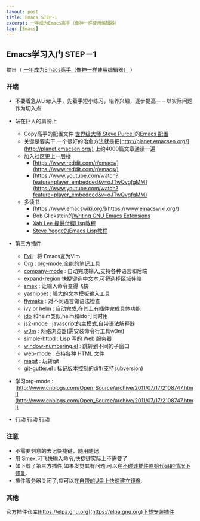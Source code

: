 ```yaml
---
layout: post
title: Emacs STEP-1
excerpt: 一年成为Emacs高手（像神一样使用编辑器）
tag: [Emacs]
---
```


<!--  -->
<!--  -->
<!--  _ __    __     __      ____    ___     ___   _____   __  __    ___     -->
<!-- /\`'__\/'__`\ /'__`\   /',__\  / __`\ /' _ `\/\ '__`\/\ \/\ \ /' _ `\   -->
<!-- \ \ \//\  __//\ \L\.\_/\__, `\/\ \L\ \/\ \/\ \ \ \L\ \ \ \_\ \/\ \/\ \  -->
<!--  \ \_\\ \____\ \__/.\_\/\____/\ \____/\ \_\ \_\ \ ,__/\ \____/\ \_\ \_\ -->
<!--   \/_/ \/____/\/__/\/_/\/___/  \/___/  \/_/\/_/\ \ \/  \/___/  \/_/\/_/ -->
<!--                                                 \ \_\                   -->
<!--                                                  \/_/                   -->
<!--  -->

## Emacs学习入门 STEP－1

摘自（ [一年成为Emacs高手（像神一样使用编辑器）](http://blog.csdn.net/redguardtoo/article/details/7222501) ）

### 开端

  * 不要着急从Lisp入手，先着手短小练习，培养兴趣，逐步提高－－以实际问题作为切入点
  * 站在巨人的肩膀上
    * Copy高手的配置文件 [世界级大师 Steve Purcell](http://www.sanityinc.com/)的[Emacs 配置](https://github.com/purcell/emacs.d)
    * 关键是要实干.一个很好的治愈方法就是把[http://planet.emacsen.org/](http://planet.emacsen.org/) 上约4000篇文章通读一遍
    * 加入社区更上一层楼
      * [https://www.reddit.com/r/emacs/](https://www.reddit.com/r/emacs/)
      * [https://www.youtube.com/watch?feature=player_embedded&v=oJTwQvgfgMM](https://www.youtube.com/watch?feature=player_embedded&v=oJTwQvgfgMM)
    * 多读书
      * [https://www.emacswiki.org/](https://www.emacswiki.org/)
      * Bob Glickstein的[Writing GNU Emacs Extensions](https://www.amazon.com/Writing-GNU-Emacs-Extensions-Glickstein/dp/1565922611)
      * [Xah Lee 提供付费Lisp教程](http://ergoemacs.org/emacs/buy_xah_emacs_tutorial.html)
      * [Steve Yegge的Emacs Lisp教程](http://steve-yegge.blogspot.com.au/2008/01/emergency-elisp.html)

  * 第三方插件
    * [Evil](https://www.emacswiki.org/emacs/Evil)	: 将 Emacs变为Vim
    * [Org](http://orgmode.org/)	: org-mode,全能的笔记工具
    * [company-mode](https://github.com/company-mode/company-mode) :	自动完成输入,支持各种语言和后端
    * [expand-region](https://github.com/magnars/expand-region.el)	快捷键选中文本,可将选择区域伸缩
    * [smex](https://github.com/nonsequitur/smex) :	让输入命令变得飞快
    * [yasnippet](https://github.com/joaotavora/yasnippet) :	强大的文本模板输入工具
    * [flymake](https://www.emacswiki.org/emacs/FlyMake) :	对不同语言做语法检查
    * [ivy](https://github.com/abo-abo/swiper/blob/master/ivy.el) or [helm](https://github.com/emacs-helm/helm) :	自动完成,在其上有插件完成具体功能
    * [ido](https://www.emacswiki.org/emacs/InteractivelyDoThings)	和helm类似,helm和ido可同时用
    * [js2-mode](https://github.com/mooz/js2-mode) :	javascript的主模式,自带语法解释器
    * [w3m](https://www.emacswiki.org/emacs/emacs-w3m) :	网络浏览器(需安装命令行工具w3m)
    * [simple-httpd](https://github.com/skeeto/emacs-web-server)	: Lisp 写的 Web 服务器
    * [window-numbering.el](https://github.com/nschum/window-numbering.el) :	跳转到不同的子窗口
    * [web-mode](https://github.com/fxbois/web-mode) :	支持各种 HTML 文件
    * [magit](https://github.com/magit/magit) :	玩转git
    * [git-gutter.el](https://github.com/syohex/emacs-git-gutter) :	标记版本控制的diff(支持subversion)
  * 学习org-mode : [http://www.cnblogs.com/Open_Source/archive/2011/07/17/2108747.html](http://www.cnblogs.com/Open_Source/archive/2011/07/17/2108747.html)
  * 行动 行动 行动
  
### 注意

  * 不需要刻意的去记快捷键，随用随记
  * 用 [Smex](https://www.emacswiki.org/emacs/Smex),可飞快输入命令,快捷键实际上不需要了
  * 如下载了第三方插件,如果发觉其有问题,可以在[不碰该插件原始代码的情况下修复](https://www.gnu.org/software/emacs/manual/html_node/elisp/Advising-Functions.html).
  * 插件服务器关闭了,应可以在[自带的U盘上快速建立镜像](https://github.com/redguardtoo/elpa-mirror).
  
### 其他

官方插件仓库[https://elpa.gnu.org](https://elpa.gnu.org)下载安装插件

